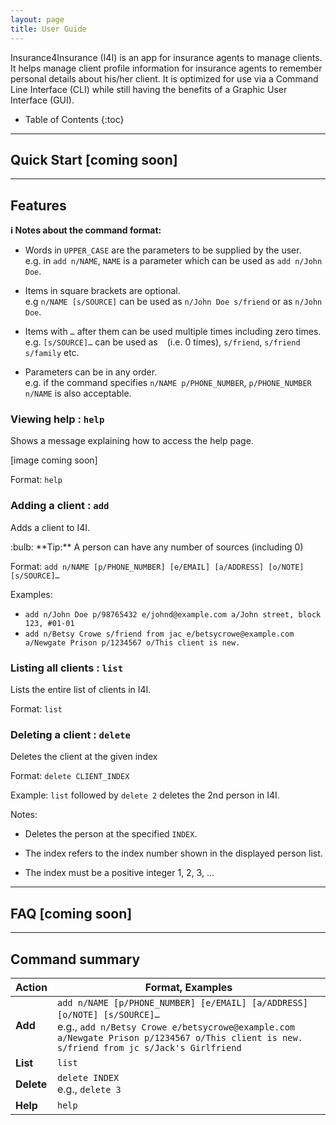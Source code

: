 ```yaml
---
layout: page
title: User Guide
---
```


Insurance4Insurance (I4I) is an app for insurance agents to manage clients. It helps manage client profile information 
for insurance agents to remember personal details about his/her client. It is optimized for use via a Command Line 
Interface (CLI) while still having the benefits of a Graphic User Interface (GUI). 

* Table of Contents
{:toc}

--------------------------------------------------------------------------------------------------------------------

## Quick Start [coming soon]

--------------------------------------------------------------------------------------------------------------------
## Features

<div markdown="block" class="alert alert-info">

**:information_source: Notes about the command format:**<br>

* Words in `UPPER_CASE` are the parameters to be supplied by the user.<br>
  e.g. in `add n/NAME`, `NAME` is a parameter which can be used as `add n/John Doe`.

* Items in square brackets are optional.<br>
  e.g `n/NAME [s/SOURCE]` can be used as `n/John Doe s/friend` or as `n/John Doe`.

* Items with `…`​ after them can be used multiple times including zero times.<br>
  e.g. `[s/SOURCE]…​` can be used as ` ` (i.e. 0 times), `s/friend`, `s/friend s/family` etc.

* Parameters can be in any order.<br>
  e.g. if the command specifies `n/NAME p/PHONE_NUMBER`, `p/PHONE_NUMBER n/NAME` is also acceptable.

</div>

### Viewing help : `help`

Shows a message explaining how to access the help page.

[image coming soon]

Format: `help`

### Adding a client : `add`

Adds a client to I4I.

<div markdown="span" class="alert alert-primary">:bulb: **Tip:**
A person can have any number of sources (including 0)
</div>

Format: `add n/NAME [p/PHONE_NUMBER] [e/EMAIL] [a/ADDRESS] [o/NOTE] [s/SOURCE]…​`

Examples: 
   
   * `add n/John Doe p/98765432 e/johnd@example.com a/John street, block 123, #01-01`
   * `add n/Betsy Crowe s/friend from jac e/betsycrowe@example.com a/Newgate Prison p/1234567 o/This client is new.`


### Listing all clients : `list`

Lists the entire list of clients in I4I.

Format: `list`

### Deleting a client : `delete`

Deletes the client at the given index

Format: `delete CLIENT_INDEX`

Example: `list` followed by `delete 2` deletes the 2nd person in I4I.

Notes: 

* Deletes the person at the specified `INDEX`.

* The index refers to the index number shown in the displayed person list.

* The index must be a positive integer 1, 2, 3, …​

--------------------------------------------------------------------------------------------------------------------

## FAQ [coming soon]

--------------------------------------------------------------------------------------------------------------------

## Command summary

Action | Format, Examples
--------|------------------
**Add** | `add n/NAME [p/PHONE_NUMBER] [e/EMAIL] [a/ADDRESS] [o/NOTE] [s/SOURCE]…`​<br>e.g., `add n/Betsy Crowe e/betsycrowe@example.com a/Newgate Prison p/1234567 o/This client is new. s/friend from jc s/Jack's Girlfriend`
**List** | `list`
**Delete** | `delete INDEX`<br> e.g., `delete 3`
**Help** | `help`
